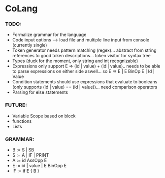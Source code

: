 # CoLang

### TODO:
- Formalize grammar for the language
- Code input options --> load file and multiple line input from console (currently single)
- Token generator needs pattern matching (regex)... abstract from string references to good token descriptions... token visitor for syntax tree
- Types (duck for the moment, only string and int recognizable)
- Expressions only support E => (id | value) + (id | value).. needs to be able to parse expressions on either side aswell... so E => E | E BinOp E | Id | Value
- Condition statements should use expressions that evaluate to booleans (only supports (id | value) == (id | value))... need comparison operators 
- Parsing for else statements

### FUTURE:
- Variable Scope based on block
- functions
- Lists

### GRAMMAR:
- B := S | SB
- S := A | IF | PRINT
- A := id AssOpp E
- E := id | value | E BinOpp E
- IF := if E { B }

